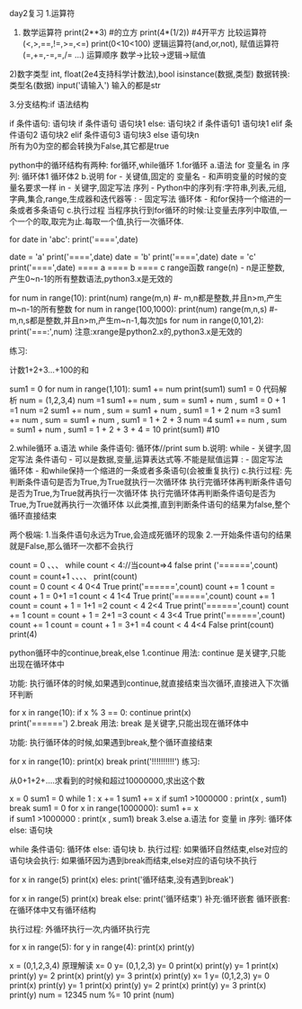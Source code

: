 day2复习
1.运算符
1) 数学运算符
print(2**3) #的立方
print(4*(1/2)) #4开平方
比较运算符(<,>,==,!=,>=,<=)
print(0<10<100)
逻辑运算符(and,or,not),
赋值运算符(=,+=,-=,=,/= ...)
运算顺序 数学->比较->逻辑->赋值

2)数字类型
int, float(2e4支持科学计数法),bool
isinstance(数据,类型)
数据转换: 类型名(数据)
input('请输入') 输入的都是str

3.分支结构:if
语法结构

if 条件语句:
     语句块
if 条件语句
    语句块1
else:
    语句块2
if 条件语句1
    语句块1
elif 条件语句2
    语句块2
elif 条件语句3
    语句块3
else
    语句块n    
所有为0为空的都会转换为False,其它都是true

python中的循环结构有两种: for循环,while循环
1.for循环
a.语法
for 变量名 in 序列:
    循环体1
    循环体2
b.说明
for     -  关键值,固定的
变量名  - 和声明变量的时候的变量名要求一样
in      - 关键字,固定写法
序列  - Python中的序列有:字符串,列表,元组,字典,集合,range,生成器和迭代器等
:       - 固定写法
循环体  - 和for保持一个缩进的一条或者多条语句
c.执行过程
当程序执行到for循环的时候:让变量去序列中取值,一个一个的取,取完为止.每取一个值,执行一次循环体.

for date in 'abc':
    print('====',date)

date = 'a' print('====',date)
date = 'b' print('====',date)
date = 'c' print('====',date)
==== a
==== b
==== c
range函数
range(n) - n是正整数,产生0~n-1的所有整数语法,python3.x是无效的

for num in range(10):
    print(num)
range(m,n)      #- m,n都是整数,并且n>m,产生m~n-1的所有整数
for num in range(100,1000):
    print(num)
range(m,n,s)        #- m,n,s都是整数,并且n>m,产生m~n-1,每次加s
for num in range(0,101,2):
    print('===:',num)
注意:xrange是python2.x的,python3.x是无效的

练习:

计数1+2+3...+100的和

sum1 = 0
for num in range(1,101):
    sum1 += num
print(sum1) 
sum1 = 0 代码解析
num = (1,2,3,4)
num =1 sum1 += num , sum = sum1 + num , sum1 = 0 + 1 =1
num =2 sum1 += num , sum = sum1 + num , sum1 = 1 + 2
num =3 sum1 += num , sum = sum1 + num , sum1 = 1 + 2 + 3
num =4 sum1 += num , sum = sum1 + num , sum1 = 1 + 2 + 3 + 4 = 10
print(sum1) #10

2.while循环
a.语法
while 条件语句:
    循环体//print sum
b.说明:
while       - 关键字,固定写法
条件语句    - 可以是数据,变量,运算表达式等.不能是赋值运算
:           - 固定写法
循环体         - 和while保持一个缩进的一条或者多条语句(会被重复执行)
c.执行过程:
先判断条件语句是否为True,为True就执行一次循环体
执行完循环体再判断条件语句是否为True,为True就再执行一次循环体
执行完循环体再判断条件语句是否为True,为True就再执行一次循环体
以此类推,直到判断条件语句的结果为false,整个循环直接结束

两个极端: 1.当条件语句永远为True,会造成死循环的现象
2.一开始条件语句的结果就是False,那么循环一次都不会执行

count = 0
、、、
while count < 4://当count=>4 false
    print ('======',count)
    count = count+1
、、、、
print(count)    
count = 0
count < 4 0<4 True print('======',count) count += 1 count = count + 1 = 0+1 =1
count < 4 1<4 True print('======',count) count += 1 count = count + 1 = 1+1 =2
count < 4 2<4 True print('======',count) count += 1 count = count + 1 = 2+1 =3
count < 4 3<4 True print('======',count) count += 1 count = count + 1 = 3+1 =4
count < 4 4<4 False
print(count) print(4)

python循环中的continue,break,else
1.continue
用法:
continue 是关键字,只能出现在循环体中

功能:
执行循环体的时候,如果遇到continue,就直接结束当次循环,直接进入下次循环判断

for x in range(10):
    if x % 3 == 0:
        continue
    print(x)    
    print('======')
2.break
用法:
break 是关键字,只能出现在循环体中

功能:
执行循环体的时候,如果遇到break,整个循环直接结束

for x in range(10):
    print(x)
    break
    print('!!!!!!!!!!')
练习:

从0+1+2+....求看到的时候和超过10000000,求出这个数

x = 0
sum1 = 0
while  1 :
    x += 1
    sum1 += x 
    if sum1 >1000000 :
        print(x , sum1)
        break
sum1 = 0
for x in range(1000000):
    sum1 += x       
    if sum1 >1000000 :
        print(x , sum1)
        break
3.else
a.语法
for 变量 in 序列:
    循环体
else:
    语句块 

while 条件语句:
    循环体
else:
    语句块 
b. 执行过程:
如果循环自然结束,else对应的语句块会执行:
如果循环因为遇到break而结束,else对应的语句块不执行

for x in range(5)
    print(x)
eles:
    print('循环结束,没有遇到break') 

for x in range(5)
    print(x)
    break
else:
    print('循环结束')
补充:循环嵌套
循环嵌套:
在循环体中又有循环结构

执行过程:
外循环执行一次,内循环执行完

for x in range(5):
    for y in range(4):
        print(x)
        print(y)
    
x = (0,1,2,3,4) 原理解读
x= 0 y= (0,1,2,3)
y= 0 print(x) print(y)
y= 1 print(x) print(y)
y= 2 print(x) print(y)
y= 3 print(x) print(y)
x= 1 y= (0,1,2,3)
y= 0 print(x) print(y)
y= 1 print(x) print(y)
y= 2 print(x) print(y)
y= 3 print(x) print(y)
num = 12345
num %= 10
print (num)